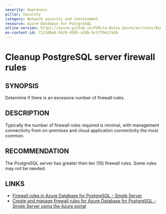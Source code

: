 ```yaml
---
severity: Awareness
pillar: Security
category: Network security and containment
resource: Azure Database for PostgreSQL
online version: https://azure.github.io/PSRule.Rules.Azure/en/rules/Azure.PostgreSQL.FirewallRuleCount/
ms-content-id: 7113d8e6-5629-4505-a19b-9c1ff9e17a3b
---
```


# Cleanup PostgreSQL server firewall rules

## SYNOPSIS

Determine if there is an excessive number of firewall rules.

## DESCRIPTION

Typically the number of firewall rules required is minimal, with management connectivity from on-premises and cloud application connectivity the most common.

## RECOMMENDATION

The PostgreSQL server has greater then ten (10) firewall rules.
Some rules may not be needed.

## LINKS

- [Firewall rules in Azure Database for PostgreSQL - Single Server](https://docs.microsoft.com/azure/postgresql/concepts-firewall-rules)
- [Create and manage firewall rules for Azure Database for PostgreSQL - Single Server using the Azure portal](https://docs.microsoft.com/azure/postgresql/howto-manage-firewall-using-portal)
